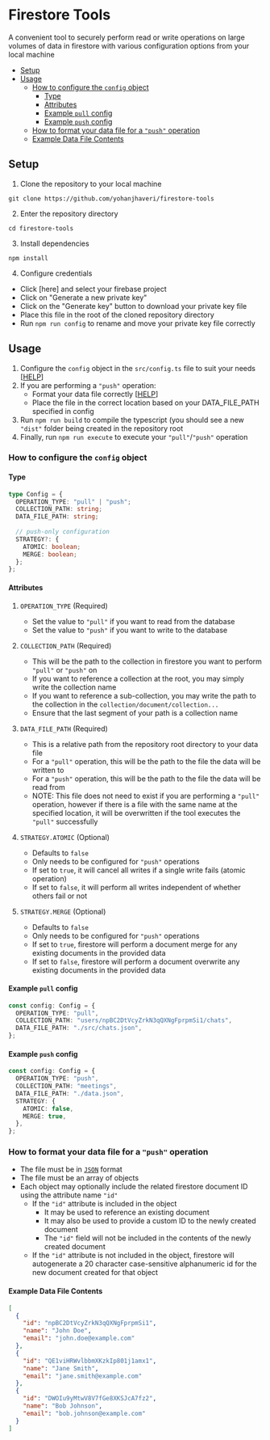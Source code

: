 # Firestore Tools

A convenient tool to securely perform read or write operations on large volumes of data in firestore with various configuration options from your local machine

- [Setup](#setup)
- [Usage](#usage)
  * [How to configure the `config` object](#how-to-configure-the--config--object)
    + [Type](#type)
    + [Attributes](#attributes)
    + [Example `pull` config](#example--pull--config)
    + [Example `push` config](#example--push--config)
  * [How to format your data file for a `"push"` operation](#how-to-format-your-data-file-for-a---push---operation)
  * [Example Data File Contents](#example-data-file-contents)

## Setup

1. Clone the repository to your local machine
```
git clone https://github.com/yohanjhaveri/firestore-tools
```

2. Enter the repository directory
```
cd firestore-tools
```

3. Install dependencies
```
npm install
```

4. Configure credentials
- Click [here] and select your firebase project
- Click on "Generate a new private key"
- Click on the "Generate key" button to download your private key file
- Place this file in the root of the cloned repository directory
- Run `npm run config` to rename and move your private key file correctly

## Usage

1. Configure the `config` object in the `src/config.ts` file to suit your needs [[HELP](#how-to-configure-the-config-object)]
2. If you are performing a `"push"` operation:
   - Format your data file correctly [[HELP](#how-to-format-your-data-file-for-a-"push"-operation)]
   - Place the file in the correct location based on your DATA_FILE_PATH specified in config
3. Run `npm run build` to compile the typescript (you should see a new `"dist"` folder being created in the repository root
4. Finally, run `npm run execute` to execute your `"pull"`/`"push"` operation


### How to configure the `config` object

#### Type
```ts
type Config = {
  OPERATION_TYPE: "pull" | "push";
  COLLECTION_PATH: string;
  DATA_FILE_PATH: string;
  
  // push-only configuration
  STRATEGY?: {
    ATOMIC: boolean;
    MERGE: boolean;
  };
};
```

#### Attributes
1. `OPERATION_TYPE` (Required)
   - Set the value to `"pull"` if you want to read from the database
   - Set the value to `"push"` if you want to write to the database

2. `COLLECTION_PATH` (Required)
   - This will be the path to the collection in firestore you want to perform `"pull"` or `"push"` on
   - If you want to reference a collection at the root, you may simply write the collection name
   - If you want to reference a sub-collection, you may write the path to the collection in the `collection/document/collection...`
   - Ensure that the last segment of your path is a collection name

3. `DATA_FILE_PATH` (Required)
   - This is a relative path from the repository root directory to your data file
   - For a `"pull"` operation, this will be the path to the file the data will be written to
   - For a `"push"` operation, this will be the path to the file the data will be read from
   - NOTE: This file does not need to exist if you are performing a `"pull"` operation, however if there is a file with the same name at the specified location, it will be overwritten if the tool executes the `"pull"` successfully

4. `STRATEGY.ATOMIC` (Optional)
   - Defaults to `false`
   - Only needs to be configured for `"push"` operations
   - If set to `true`, it will cancel all writes if a single write fails (atomic operation)
   - If set to `false`, it will perform all writes independent of whether others fail or not

4. `STRATEGY.MERGE` (Optional)
   - Defaults to `false`
   - Only needs to be configured for `"push"` operations
   - If set to `true`, firestore will perform a document merge for any existing documents in the provided data
   - If set to `false`, firestore will perform a document overwrite any existing documents in the provided data

#### Example `pull` config
```ts
const config: Config = {
  OPERATION_TYPE: "pull",
  COLLECTION_PATH: "users/npBC2DtVcyZrkN3qQXNgFprpmSi1/chats",
  DATA_FILE_PATH: "./src/chats.json",
};
```

#### Example `push` config
```ts
const config: Config = {
  OPERATION_TYPE: "push",
  COLLECTION_PATH: "meetings",
  DATA_FILE_PATH: "./data.json",
  STRATEGY: {
    ATOMIC: false,
    MERGE: true,
  },
};
```

### How to format your data file for a `"push"` operation

- The file must be in [`JSON`](https://www.json.org/json-en.html) format
- The file must be an array of objects
- Each object may optionally include the related firestore document ID using the attribute name `"id"`
   - If the `"id"` attribute is included in the object
      - It may be used to reference an existing document
      - It may also be used to provide a custom ID to the newly created document
      - The `"id"` field will not be included in the contents of the newly created document
   - If the `"id"` attribute is not included in the object, firestore will autogenerate a 20 character case-sensitive alphanumeric id for the new document created for that object

#### Example Data File Contents

```json
[
  {
    "id": "npBC2DtVcyZrkN3qQXNgFprpmSi1",
    "name": "John Doe",
    "email": "john.doe@example.com"
  },
  {
    "id": "QE1viHRWvlbbmXKzkIp801j1amx1",
    "name": "Jane Smith",
    "email": "jane.smith@example.com"
  },
  {
    "id": "DWOIu9yMtwV8V7fGe8XKSJcA7fz2",
    "name": "Bob Johnson",
    "email": "bob.johnson@example.com"
  }
]
```
